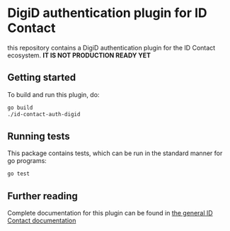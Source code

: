 # DigiD authentication plugin for ID Contact

this repository contains a DigiD authentication plugin for the ID Contact ecosystem. **IT IS NOT PRODUCTION READY YET**

## Getting started
To build and run this plugin, do:
```bash
go build
./id-contact-auth-digid
```

## Running tests
This package contains tests, which can be run in the standard manner for go programs:
```bash
go test
```

## Further reading
Complete documentation for this plugin can be found in [the general ID Contact documentation](https://docs.idcontact.nl)
